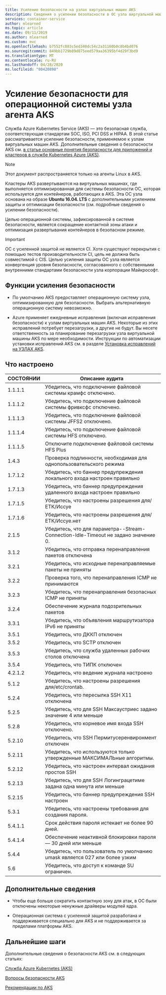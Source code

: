 ```yaml
---
title: Усиление безопасности на узлах виртуальных машин AKS
description: Сведения о усилении безопасности в ОС узла виртуальной машины AKS
services: container-service
author: mlearned
ms.topic: article
ms.date: 09/11/2019
ms.author: mlearned
ms.custom: mvc
ms.openlocfilehash: b7552fc083c5ed340dc54c2a31160b0c8b4bd076
ms.sourcegitcommit: 849bb1729b89d075eed579aa36395bf4d29f3bd9
ms.translationtype: MT
ms.contentlocale: ru-RU
ms.lasthandoff: 04/28/2020
ms.locfileid: "80420898"
---
```

# <a name="security-hardening-for-aks-agent-node-host-os"></a>Усиление безопасности для операционной системы узла агента AKS

Служба Azure Kubernetes Service (AKS) — это безопасная служба, соответствующая стандартам SOC, ISO, PCI DSS и HIPAA. В этой статье рассматривается усиление безопасности, применяемое к узлам виртуальных машин AKS. Дополнительные сведения о безопасности AKS см. [в статье основные понятия безопасности для приложений и кластеров в службе Kubernetes Azure (AKS)](https://docs.microsoft.com/azure/aks/concepts-security).

> [!Note]
> Этот документ распространяется только на агенты Linux в AKS.

Кластеры AKS развертываются на виртуальных машинах, где выполняется оптимизированная для системы безопасности ОС, которая используется для контейнеров, работающих в AKS. Эта ОС узла основана на образе **Ubuntu 16.04. LTS** с дополнительными усилением защиты и оптимизации безопасности (см. подробные сведения о усилении безопасности).

Целью операционной системы, зафиксированной в системе безопасности, является сокращение контактной зоны атаки и оптимизация развертывания контейнеров в безопасном режиме.

> [!Important]
> ОС с усиленной защитой не является CI. Хотя существуют перекрытия с помощью тестов производительности CI, цель не должна быть совместимой с CIS. Целью усиления защиты ОС узла является конвергенция уровня безопасности, согласованного с собственными внутренними стандартами безопасности узла корпорации Майкрософт.

## <a name="security-hardening-features"></a>Функции усиления безопасности

* По умолчанию AKS предоставляет операционную систему узла, оптимизированную для безопасности. Выбрать альтернативную операционную систему невозможно.

* Azure применяет ежедневные исправления (включая исправления безопасности) к узлам виртуальных машин AKS. Некоторые из этих исправлений потребует перезагрузки, а другие не будут. Вы несете ответственность за планирование перезагрузки узла виртуальной машины AKS по мере необходимости. Инструкции по автоматизации установки исправлений AKS см. в разделе [Установка исправлений на УЗЛАХ AKS](https://docs.microsoft.com/azure/aks/node-updates-kured).

## <a name="what-is-configured"></a>Что настроено

| СОСТОЯНИИ  | Описание аудита|
|---|---|
| 1.1.1.1 |Убедитесь, что подключение файловой системы крамфс отключено.|
| 1.1.1.2 |Убедитесь, что подключение файловой системы фривксфс отключено.|
| 1.1.1.3 |Убедитесь, что подключение файловой системы JFFS2 отключено.|
| 1.1.1.4 |Убедитесь, что подключение файловой системы HFS отключено.|
| 1.1.1.5 |Отключите подключение файловой системы HFS Plus|
|1.4.3 |Проверка подлинности, необходимая для однопользовательского режима |
|1.7.1.2 |Убедитесь, что баннер предупреждения локального входа настроен правильно |
|1.7.1.3 |Убедитесь, что баннер предупреждения удаленного входа настроен правильно |
|1.7.1.5 |Убедитесь, что настроены разрешения для/ЕТК/Иссуе |
|1.7.1.6 |Убедитесь, что настроены разрешения для/ЕТК/Иссуе.нет |
|2.1.5 |Убедитесь, что для параметра--Stream-Connection-Idle-Timeout не задано значение 0. |
|3.1.2 |Убедитесь, что отправка перенаправления пакетов отключена |
|3.2.1 |Убедитесь, что исходные перенаправляемые пакеты не приняты |
|3.2.2 |Проверка того, что перенаправления ICMP не принимаются |
|3.2.3 |Убедитесь, что перенаправления безопасных ICMP не приняты |
|3.2.4 |Обеспечение журнала подозрительных пакетов |
|3.3.1 |Убедитесь, что объявления маршрутизатора IPv6 не приняты |
|3.5.1 |Убедитесь, что ДККП отключен |
|3.5.2 |Убедитесь, что SCTP отключен |
|3.5.3 |Убедитесь, что служба удаленных рабочих столов отключена |
|3.5.4 |Убедитесь, что ТИПК отключен |
|4.2.1.2 |Убедитесь, что ведение журнала настроено |
|5.1.2 |Убедитесь, что настроены разрешения для/etc/crontab. |
|5.2.4 |Убедитесь, что пересылка SSH X11 отключена |
|5.2.5 |Убедитесь, что для SSH Максаустриес задано значение 4 или меньше |
|5.2.8 |Убедитесь, что корневое имя входа SSH отключено. |
|5.2.10 |Убедитесь, что SSH Пермитусеренвиронмент отключен |
|5.2.11 |Убедитесь, что используются только утвержденные МАКСИМАЛЬные алгоритмы. |
|5.2.12 |Убедитесь, что настроен интервал ожидания простоя SSH |
|5.2.13 |Убедитесь, что для SSH Логинграцетиме задана одна минута или меньше |
|5.2.15 |Убедитесь, что баннер предупреждения SSH настроен |
|5.3.1 |Убедитесь, что настроены требования для создания пароля. |
|5.4.1.1 |Срок действия пароля истекает не более 90 дней. |
|5.4.1.4 |Обеспечение неактивной блокировки пароля — 30 дней или меньше |
|5.4.4 |Убедитесь, что пользователь по умолчанию umask является 027 или более узким |
|5.6 |Убедитесь, что доступ к команде SU ограничен.|

## <a name="additional-notes"></a>Дополнительные сведения
 
* Чтобы еще больше сократить контактную зону для атак, в ОС были отключены некоторые ненужные драйверы модулей ядра.

* Операционная система с усиленной защитой разработана и поддерживается специально для AKS и не поддерживается за пределами платформы AKS.

## <a name="next-steps"></a>Дальнейшие шаги  

Дополнительные сведения о безопасности AKS см. в следующих статьях: 

[Служба Azure Kubernetes (AKS)](https://docs.microsoft.com/azure/aks/intro-kubernetes)

[Вопросы безопасности AKS](https://docs.microsoft.com/azure/aks/concepts-security)

[Рекомендации по AKS](https://docs.microsoft.com/azure/aks/best-practices)
